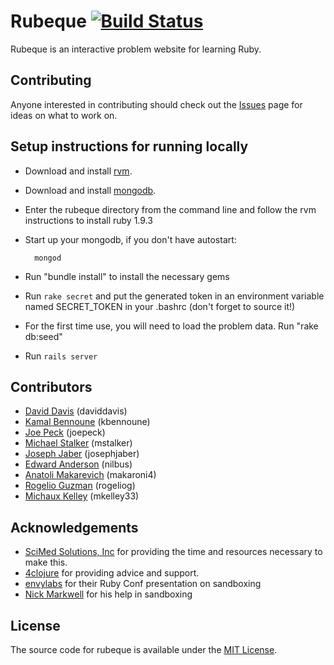 # Rubeque [![Build Status](https://secure.travis-ci.org/SciMed/rubeque.png)](http://travis-ci.org/SciMed/rubeque)

Rubeque is an interactive problem website for learning Ruby.

## Contributing

Anyone interested in contributing should check out
the [Issues](https://github.com/SciMed/rubeque/issues) page for ideas
on what to work on.

## Setup instructions for running locally

* Download and install [rvm](http://beginrescueend.com/).
* Download and install [mongodb](http://www.mongodb.org/).
* Enter the rubeque directory from the command line and follow the rvm instructions to install ruby 1.9.3
* Start up your mongodb, if you don't have autostart:

        mongod
* Run "bundle install" to install the necessary gems
* Run `rake secret` and put the generated token in an environment variable
  named SECRET\_TOKEN in your .bashrc (don't forget to source it!)
* For the first time use, you will need to load the problem data. Run "rake db:seed"
* Run `rails server`

## Contributors

* [David Davis](https://github.com/daviddavis) (daviddavis)
* [Kamal Bennoune](https://github.com/kbennoune) (kbennoune)
* [Joe Peck](https://github.com/joepeck) (joepeck)
* [Michael Stalker](https://github.com/mstalker) (mstalker)
* [Joseph Jaber](https://github.com/josephjaber) (josephjaber)
* [Edward Anderson](https://github.com/nilbus) (nilbus)
* [Anatoli Makarevich](https://github.com/makaroni4) (makaroni4)
* [Rogelio Guzman](https://github.com/rogeliog) (rogeliog)
* [Michaux Kelley](https://github.com/mkelley33) (mkelley33)

## Acknowledgements

* [SciMed Solutions, Inc](http://www.scimedsolutions.com) for providing the time and resources necessary to make this.
* [4clojure](http://www.4clojure.com) for providing advice and support.
* [envylabs](https://github.com/envylabs) for their Ruby Conf presentation on sandboxing
* [Nick Markwell](https://github.com/duckinator) for his help in sandboxing

## License

The source code for rubeque is available under the [MIT License](http://www.opensource.org/licenses/MIT).
